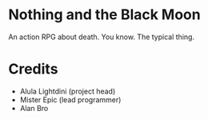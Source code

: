 # Nothing and the Black Moon
An action RPG about death. You know. The typical thing.

# Credits
- Alula Lightdini (project head)
- Mister Epic (lead programmer)
- Alan Bro

